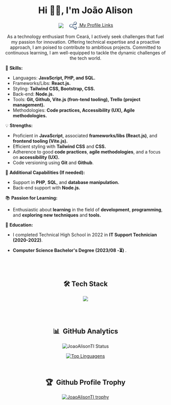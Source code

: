 <h1 align="center">Hi 👋🏽, I'm João Alison</h1>
<p align="center">
&nbsp;&nbsp;<a style="cursor:pointer" href="https://www.linkedin.com/in/joão-alison-de-sousa-martins" target="_blank"><img align="center" src="https://img.shields.io/badge/LinkedIn-0077B5?style=for-the-badge&logo=linkedin&logoColor=white" /></a>&nbsp;&nbsp;
<a style="cursor:pointer; padding:6px;" href="https://my-profile-links.vercel.app/" target="_blank"><img style="height:24px;padding-right:4px;" align="center" src="./public/logo.svg" /> My Profile Links</a>
</p>

<p align="center">As a technology enthusiast from Ceará, I actively seek challenges that fuel my passion for innovation. Offering technical expertise and a proactive approach, I am poised to contribute to ambitious projects. Committed to continuous learning, I am well-equipped to tackle the dynamic challenges of the tech world.</p>

🚀 **Skills:**
- Languages: **JavaScript, PHP, and SQL.**
- Frameworks/Libs: **React.js.**
- Styling: **Tailwind CSS, Bootstrap, CSS.**
- Back-end: **Node.js.**
- Tools: **Git, Github, Vite.js (fron-tend tooling), Trello (project management).**
- Methodologies: **Code practices, Accessibility (UX), Agile methodologies.**

💡 **Strengths:**
- Proficient in **JavaScript**, associated **frameworks/libs (React.js)**, and **frontend tooling (Vite.js).**
- Efficient styling with **Tailwind CSS** and **CSS.**
- Adherence to good **code practices**, **agile methodologies**, and a focus on **accessibility (UX).**
- Code versioning using **Git** and **Github**.

💬 **Additional Capabilities (If needed):**
- Support in **PHP**, **SQL**, and **database manipulation.**
- Back-end support with **Node.js.**

📚 **Passion for Learning:**
- Enthusiastic about **learning** in the field of **development**, **programming**, and **exploring new** **techniques** and **tools.**

 🏫 **Education:**
- I completed Technical High School in 2022 in **IT Support Technician (2020-2022)**.

- **Computer Science Bachelor's Degree (2023/08 -⏳) ️**.

</br></br>

<h2 style="text-align:center;">🛠️ Tech Stack</h2>

<p align="center">
  <a href="https://skillicons.dev">
    <img src="https://skillicons.dev/icons?i=tailwind,bootstrap,javascript,nodejs,react,php,mysql,git,github,vite&perline=5" />
  </a>
</p>

</br></br>

<div align="center">

## 📊  &nbsp;GitHub Analytics

![JoaoAlisonTI Status](https://github-readme-stats.vercel.app/api?username=JoaoAlisonTI&show_icons=true&theme=holi)

[![Top Linguagens](https://github-readme-stats.vercel.app/api/top-langs/?username=JoaoAlisonTI&layout=compact&theme=holi)](https://github.com/anuraghazra/github-readme-stats)

<br />

## 🏆 &nbsp;Github Profile Trophy

[![JoaoAlisonTI trophy](https://github-profile-trophy.vercel.app/?username=JoaoAlisonTI&theme=dark)](https://github.com/ryo-ma/github-profile-trophy)

<br />

</div>
